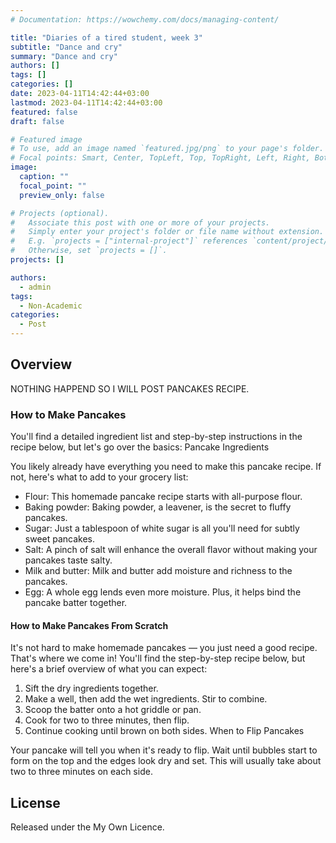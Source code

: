 ```yaml
---
# Documentation: https://wowchemy.com/docs/managing-content/

title: "Diaries of a tired student, week 3"
subtitle: "Dance and cry"
summary: "Dance and cry"
authors: []
tags: []
categories: []
date: 2023-04-11T14:42:44+03:00
lastmod: 2023-04-11T14:42:44+03:00
featured: false
draft: false

# Featured image
# To use, add an image named `featured.jpg/png` to your page's folder.
# Focal points: Smart, Center, TopLeft, Top, TopRight, Left, Right, BottomLeft, Bottom, BottomRight.
image:
  caption: ""
  focal_point: ""
  preview_only: false

# Projects (optional).
#   Associate this post with one or more of your projects.
#   Simply enter your project's folder or file name without extension.
#   E.g. `projects = ["internal-project"]` references `content/project/deep-learning/index.md`.
#   Otherwise, set `projects = []`.
projects: []

authors:
  - admin
tags:
  - Non-Academic
categories:
  - Post
---
```


## Overview

NOTHING HAPPEND SO I WILL POST PANCAKES RECIPE.

### How to Make Pancakes

You'll find a detailed ingredient list and step-by-step instructions in the recipe below, but let's go over the basics:
Pancake Ingredients

You likely already have everything you need to make this pancake recipe. If not, here's what to add to your grocery list:

- Flour: This homemade pancake recipe starts with all-purpose flour.
- Baking powder: Baking powder, a leavener, is the secret to fluffy pancakes.
- Sugar: Just a tablespoon of white sugar is all you'll need for subtly sweet pancakes.
- Salt: A pinch of salt will enhance the overall flavor without making your pancakes taste salty.
- Milk and butter: Milk and butter add moisture and richness to the pancakes.
- Egg: A whole egg lends even more moisture. Plus, it helps bind the pancake batter together.

#### How to Make Pancakes From Scratch

It's not hard to make homemade pancakes — you just need a good recipe. That's where we come in! You'll find the step-by-step recipe below, but here's a brief overview of what you can expect:

1. Sift the dry ingredients together.
2. Make a well, then add the wet ingredients. Stir to combine.
3. Scoop the batter onto a hot griddle or pan.
4. Cook for two to three minutes, then flip.
5. Continue cooking until brown on both sides.
When to Flip Pancakes

Your pancake will tell you when it's ready to flip. Wait until bubbles start to form on the top and the edges look dry and set. This will usually take about two to three minutes on each side. 

## License

Released under the My Own Licence.

